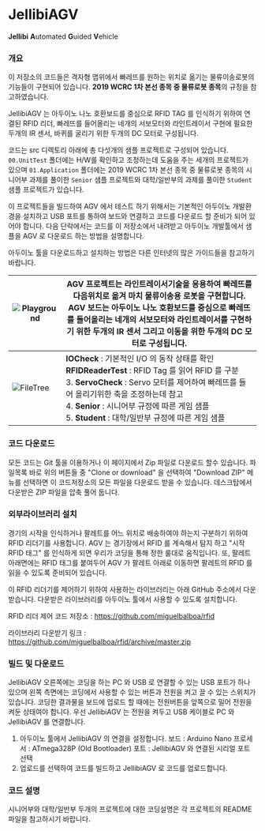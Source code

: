 # JellibiAGV 
**Jellibi** **A**utomated **G**uided **V**ehicle

### 개요

이 저장소의 코드들은 격자형 맵위에서 빠레뜨를 원하는 위치로 옮기는 물류이송로봇의 기능들이 구현되어 있습니다. **2019 WCRC 1차 본선 종목 중 물류로봇 종목**의 규정을 참고하였습니다.

JellibiAGV 는 아두이노 나노 호환보드를 중심으로 RFID TAG 를 인식하기 위하여 연결된 RFID 리더, 빠레뜨를 들어올리는 네개의 서보모터와 라인트레이서 구현에 필요한 두개의 IR 센서, 바퀴를 굴리기 위한 두개의 DC 모터로 구성됩니다. 

코드는 src 디렉토리 아래에 총 다섯개의 샘플 프로젝트로 구성되어 있습니다.  
```00.UnitTest``` 폴더에는 H/W를 확인하고 조정하는데 도움을 주는 세개의 프로젝트가 있으며 
```01.Application``` 폴더에는 2019 WCRC 1차 본선 종목 중 물류로봇 종목의 시니어부 과제를 풀이한 ```Senior``` 샘플 프로젝트와 대학/일반부의 과제를 풀이한 ```Student``` 샘플 프로젝트가 있습니다. 

이 프로젝트들을 빌드하여 AGV 에서 테스트 하기 위해서는 기본적인 아두이노 개발환경을 설치하고 USB 포트를 통하여 보드와 연결하고 코드를 다운로드 할 준비가 되어 있어야 합니다. 
다음 단락에서는 코드를 이 저장소에서 내려받고 아두이노 개발툴에서 샘플을 AGV 로 다운로드 하는 방법을 설명합니다. 

아두이노 툴을 다운로드하고 설치하는 방법은 다른 인터넷의 많은 가이드들을 참고하기 바랍니다. 



| ![Playground](http://www.robotnmore.com/matthew/agv/Playground.png) | AGV 프로젝트는 라인트레이서기술을 응용하여 빠레뜨를 다음위치로 옮겨 마치 물류이송용 로봇을 구현합니다.<br />AGV 보드는 아두이노 나노 호환보드를 중심으로 빠레뜨를 들어올리는 네개의 서보모터와 라인트레이서를 구현하기 위한 두개의 IR 센서 그리고 이동을 위한 두개의 DC 모터로 구성됩니다. |
| ------------------------------------------------------------ | ------------------------------------------------------------ |
| ![FileTree](http://www.robotnmore.com/matthew/agv/FileTree.png)      | **IOCheck** : 기본적인 I/O 의 동작 상태를 확인 <br />**RFIDReaderTest** : RFID Tag 를 읽어 RFID 를 구분<br />3. **ServoCheck** : Servo 모터를 제어하여 빠레뜨를 들어 올리기위한 축을 조정하는데 참고 <br />4. **Senior** : 시니어부 규정에 따른 게임 샘플 <br />5. **Student** : 대학/일반부 규정에 따른 게임 샘플 |

### 코드 다운로드 

모든 코드는 Git 툴을 이용하거나 이 페이지에서 Zip 파일로 다운로드 할수 있습니다. 
파일목록 바로 위의 버튼들 중 "Clone or download" 을 선택하여 "Download ZIP" 메뉴를 선택하면 이 코드저장소의 모든 파일을 다운로드 받을 수 있습니다. 
데스크탑에서 다운받은 ZIP 파일을 압축 풀어 둡니다. 

### 외부라이브러리 설치 

경기의 시작을 인식하거나 팔레트를 어느 위치로 배송하여야 하는지 구분하기 위하여 RFID 리더기를 사용합니다. 
AGV 는 경기장에서 RFID 를 계속해서 탐지 하고 "시작 RFID 태그" 를 인식하게 되면 우리가 코딩을 통해 정한 룰대로 움직입니다. 또, 팔레트 아래면에는 RFID 태그를 붙여두어 AGV 가 팔레트 아래로 이동하면 팔레트의 RFID 를 읽을 수 있도록 준비되어 있습니다. 

이 RFID 리더기를 제어하기 위하여 사용하는 라이브러리는 아래 GitHub 주소에서 다운받습니다. 
다운받은 라이브러리를 아두이노 툴에서 사용할 수 있도록 설치합니다.  

RFID 리더 제어 코드 저장소 : https://github.com/miguelbalboa/rfid

라이브러리 다운받기 링크  : https://github.com/miguelbalboa/rfid/archive/master.zip

### 빌드 및 다운로드 

JellibiAGV  오른쪽에는 코딩을 하는 PC 와 USB 로 연결할 수 있는 USB 포트가 하나 있으며 왼쪽 측면에는 코딩에서 사용할 수 있는 버튼과 전원을 켜고 끌 수 있는 스위치가 있습니다. 
코딩한 결과물을 보드에 업로드 할 때에는 전원버튼을 앞쪽으로 밀어 전원을 켜둔 상태여야 합니다. 우선 JellibiAGV 는 전원을 켜두고 USB 케이블로 PC 와 JellibiAGV 를 연결합니다. 

1. 아두이노 툴에서 JellibiAGV 의 연결을 설정합니다. 
	보드 : Arduino Nano 
	프로세서 : ATmega328P (Old Bootloader) 
	포트 : JellibiAGV 와 연결된 시리얼 포트 선택 
2.  업로드를 선택하여 코드를 빌드하고 JellibiAGV 로 코드를 업로드합니다. 

### 코드 설명 

시니어부와 대학/일반부 두개의 프로젝트에 대한 코딩설명은 각 프로젝트의 README 파일을 참고하시기 바랍니다. 



